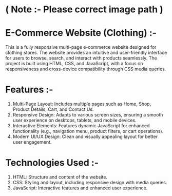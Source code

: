 # ( Note :- Please correct image path )

# E-Commerce Website (Clothing) :-

This is a fully responsive multi-page e-commerce website designed for clothing stores. The website provides an intuitive and user-friendly interface for users to browse, search, and interact with products seamlessly. The project is built using HTML, CSS, and JavaScript, with a focus on responsiveness and cross-device compatibility through CSS media queries.

# Features :-

1. Multi-Page Layout: Includes multiple pages such as Home, Shop, Product Details, Cart, and Contact Us.
2. Responsive Design: Adapts to various screen sizes, ensuring a smooth user experience on desktops, tablets, and mobile devices.
3. Interactive Elements: Features dynamic JavaScript for enhanced functionality (e.g., navigation menu, product filters, or cart operations).
4. Modern UI/UX Design: Clean and visually appealing layout for better user engagement.

# Technologies Used :-

1. HTML: Structure and content of the website.
2. CSS: Styling and layout, including responsive design with media queries.
3. JavaScript: Interactive features and enhanced user experience.
